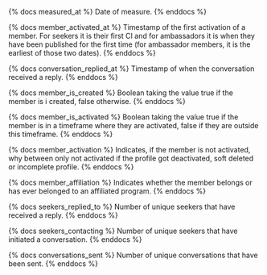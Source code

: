 {% docs measured_at %}
Date of measure.
{% enddocs %}

{% docs member_activated_at %}
Timestamp of the first activation of a member. For seekers it is their first CI and for ambassadors it is when they have been published for the first time (for ambassador members, it is the earliest of those two dates).
{% enddocs %}

{% docs conversation_replied_at %}
Timestamp of when the conversation received a reply.
{% enddocs %}

{% docs member_is_created %}
Boolean taking the value true if the member is i created, false otherwise.
{% enddocs %}

{% docs member_is_activated %}
Boolean taking the value true if the member is in a timeframe where they are activated, false if they are outside this timeframe.
{% enddocs %}

{% docs member_activation %}
Indicates, if the member is not activated, why between only not activated if the profile got deactivated, soft deleted or incomplete profile.
{% enddocs %}

{% docs member_affiliation %}
Indicates whether the member belongs or has ever belonged to an affiliated program.
{% enddocs %}

{% docs seekers_replied_to %}
Number of unique seekers that have received a reply.
{% enddocs %}

{% docs seekers_contacting %}
Number of unique seekers that have initiated a conversation.
{% enddocs %}

{% docs conversations_sent %}
Number of unique conversations that have been sent.
{% enddocs %}